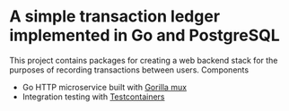 # A simple transaction ledger implemented in Go and PostgreSQL

This project contains packages for creating a web backend stack for the purposes of recording transactions between users. Components

* Go HTTP microservice built with [Gorilla mux](https://github.com/gorilla/mux)
* Integration testing with [Testcontainers](https://github.com/testcontainers/testcontainers-go)